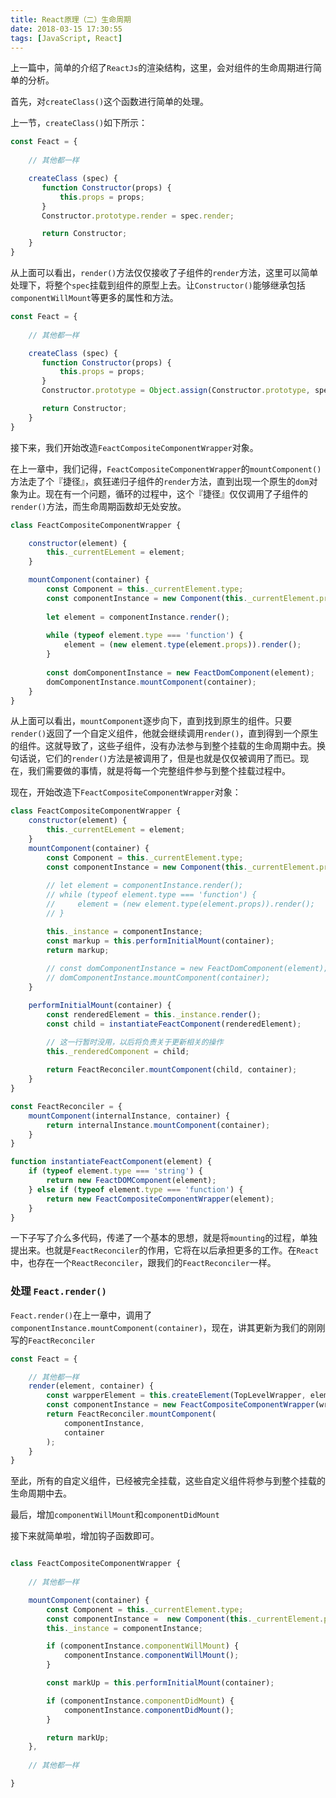 ```yaml
---
title: React原理（二）生命周期
date: 2018-03-15 17:30:55
tags: [JavaScript, React]
---
```



上一篇中，简单的介绍了`ReactJs`的渲染结构，这里，会对组件的生命周期进行简单的分析。

首先，对`createClass()`这个函数进行简单的处理。



上一节，`createClass()`如下所示：

``` javascript
const Feact = {
    
    // 其他都一样

    createClass (spec) {
       function Constructor(props) {
           this.props = props;
       }
       Constructor.prototype.render = spec.render;

       return Constructor;
    }
}
```

从上面可以看出，`render()`方法仅仅接收了子组件的`render`方法，这里可以简单处理下，将整个`spec`挂载到组件的原型上去。让`Constructor()`能够继承包括`componentWillMount`等更多的属性和方法。

<!-- more -->

``` javascript
const Feact = {
    
    // 其他都一样

    createClass (spec) {
       function Constructor(props) {
           this.props = props;
       }
       Constructor.prototype = Object.assign(Constructor.prototype, spec);

       return Constructor;
    }
}
```

接下来，我们开始改造`FeactCompositeComponentWrapper`对象。


在上一章中，我们记得，`FeactCompositeComponentWrapper`的`mountComponent()`方法走了个『捷径』，疯狂递归子组件的`render`方法，直到出现一个原生的`dom`对象为止。现在有一个问题，循环的过程中，这个『捷径』仅仅调用了子组件的`render()`方法，而生命周期函数却无处安放。

``` javascript
class FeactCompositeComponentWrapper {

    constructor(element) {
        this._currentELement = element;
    }

    mountComponent(container) {
        const Component = this._currentElement.type;
        const componentInstance = new Component(this._currentElement.props);
        
        let element = componentInstance.render();
        
        while (typeof element.type === 'function') {
            element = (new element.type(element.props)).render();
        }
        
        const domComponentInstance = new FeactDomComponent(element);
        domComponentInstance.mountComponent(container);
    }
}

```
从上面可以看出，`mountComponent`逐步向下，直到找到原生的组件。只要`render()`返回了一个自定义组件，他就会继续调用`render()`，直到得到一个原生的组件。这就导致了，这些子组件，没有办法参与到整个挂载的生命周期中去。换句话说，它们的`render()`方法是被调用了，但是也就是仅仅被调用了而已。现在，我们需要做的事情，就是将每一个完整组件参与到整个挂载过程中。


现在，开始改造下`FeactCompositeComponentWrapper`对象：

``` javascript
class FeactCompositeComponentWrapper {
    constructor(element) {
        this._currentELement = element;
    }
    mountComponent(container) {
        const Component = this._currentElement.type;
        const componentInstance = new Component(this._currentElement.props);
        
        // let element = componentInstance.render();
        // while (typeof element.type === 'function') {
        //     element = (new element.type(element.props)).render();
        // }

        this._instance = componentInstance;
        const markup = this.performInitialMount(container);
        return markup;
        
        // const domComponentInstance = new FeactDomComponent(element);
        // domComponentInstance.mountComponent(container);
    }

    performInitialMount(container) {
        const renderedElement = this._instance.render();
        const child = instantiateFeactComponent(renderedElement);

        // 这一行暂时没用，以后将负责关于更新相关的操作
        this._renderedComponent = child;
        
        return FeactReconciler.mountComponent(child, container);        
    }
}

const FeactReconciler = {
    mountComponent(internalInstance, container) {
        return internalInstance.mountComponent(container);
    }
}

function instantiateFeactComponent(element) {
    if (typeof element.type === 'string') {
        return new FeactDOMComponent(element);
    } else if (typeof element.type === 'function') {
        return new FeactCompositeComponentWrapper(element);
    }
}

```

一下子写了介么多代码，传递了一个基本的思想，就是将`mounting`的过程，单独提出来。也就是`FeactReconciler`的作用，它将在以后承担更多的工作。在`React`中，也存在一个`ReactReconciler`，跟我们的`FeactReconciler`一样。

### 处理 `Feact.render()`

`Feact.render()`在上一章中，调用了`componentInstance.mountComponent(container)`，现在，讲其更新为我们的刚刚写的`FeactReconciler`

``` javascript
const Feact = {

    // 其他都一样
    render(element, container) {
        const warpperElement = this.createElement(TopLevelWrapper, element);
        const componentInstance = new FeactCompositeComponentWrapper(wrapperElement);
        return FeactReconciler.mountComponent(
            componentInstance,
            container
        );
    }
}

```
至此，所有的自定义组件，已经被完全挂载，这些自定义组件将参与到整个挂载的生命周期中去。

最后，增加`componentWillMount`和`componentDidMount`

接下来就简单啦，增加钩子函数即可。

``` javascript

class FeactCompositeComponentWrapper {
    
    // 其他都一样

    mountComponent(container) {
        const Component = this._currentElement.type;
        const componentInstance =  new Component(this._currentElement.props);
        this._instance = componentInstance;

        if (componentInstance.componentWillMount) {
            componentInstance.componentWillMount();
        }

        const markUp = this.performInitialMount(container);

        if (componentInstance.componentDidMount) {
            componentInstance.componentDidMount();
        }

        return markUp;
    },
    
    // 其他都一样

}

```
